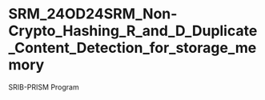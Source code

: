 # SRM_24OD24SRM_Non-Crypto_Hashing_R_and_D_Duplicate_Content_Detection_for_storage_memory
SRIB-PRISM Program

